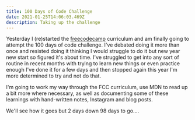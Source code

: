 ```yaml
---
title: 100 Days of Code Challenge
date: 2021-01-25T14:06:03.469Z
description: Taking up the challenge
---
```

Yesterday I (re)started the [freecodecamp](https://www.freecodecamp.org) curriculum and am finally going to attempt the 100 days of code challenge. I've debated doing it more than once and resisted doing it thinking I would struggle to do it but new year new start so figured it's about time. I've struggled to get into any sort of routine in recent months with trying to learn new things or even practice enough I've done it for a few days and then stopped again this year I'm more determined to try and not do that.

I'm going to work my way through the FCC curriculum, use MDN to read up a bit more where necessary, as well as documenting some of these learnings with hand-written notes, Instagram and blog posts.

We'll see how it goes but 2 days down 98 days to go....